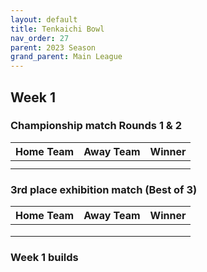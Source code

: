 ```yaml
---
layout: default
title: Tenkaichi Bowl
nav_order: 27
parent: 2023 Season
grand_parent: Main League
---
```


## Week 1

### Championship match Rounds 1 & 2

| Home Team | Away Team | Winner |
|:----------|:----------|:-------|
|     |    |        |
|           |           |        |

### 3rd place exhibition match (Best of 3)

| Home Team   | Away Team | Winner |
|:------------|:----------|:-------|
|             |   |        |
|             |           |        |
|             |           |        |


### Week 1 builds 
